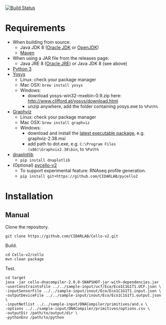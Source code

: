[![Build Status](https://travis-ci.org/CIDARLAB/Cello-v2.svg?branch=develop)](https://travis-ci.org/CIDARLAB/Cello-v2)

# Requirements

  + When building from source:
    - Java JDK 8 ([Oracle JDK](https://www.oracle.com/java/technologies/javase-jdk8-downloads.html) or [OpenJDK](https://adoptopenjdk.net/))
    - [Maven](https://maven.apache.org/)
  + When using a JAR file from the releases page:
    - Java JRE 8 ([Oracle JRE](https://www.oracle.com/java/technologies/javase-jre8-downloads.html)) or Java JDK 8 (see above)
  + [Python 3](https://www.python.org/downloads/)
  + [Yosys](http://www.clifford.at/yosys/)
    - Linux: check your package manager
    - Mac OSX: `brew install yosys`
    - Windows:
      * download yosys-win32-mxebin-0.9.zip here: <http://www.clifford.at/yosys/download.html>
      * unzip anywhere, add the folder containing yosys.exe to `%Path%`
  + [Graphviz](http://www.graphviz.org/)
    - Linux: check your package manager
    - Mac OSX: `brew install graphviz`
    - Windows:
      * download and install the [latest executable package](https://graphviz.gitlab.io/_pages/Download/Download_windows.html), e.g. graphviz-2.38.msi
      * add path to dot.exe, e.g. `C:\Program Files (x86)\Graphvix2.38\bin`, to `%Path%`
  + [dnaplotlib](https://github.com/VoigtLab/dnaplotlib)
    - `pip install dnaplotlib`
  + (Optional) [pycello-v2](https://github.com/CIDARLAB/pycello-v2)
    - To support experimental feature: RNAseq profile generation.
    - `pip install git+https://github.com/CIDARLAB/pycello2`

# Installation

## Manual

Clone the repository.

    git clone https://github.com/CIDARLAB/Cello-v2.git

Build.

    cd Cello-v2/cello
    mvn clean package

Test.

    cd target
	java -jar cello-dnacompiler-2.0.0-SNAPSHOT-jar-with-dependencies.jar
    -userConstraintsFile ../../sample-input/ucf/Eco/Eco1C1G1T1.UCF.json \
	-inputSensorFile ../../sample-input/inout/Eco/Eco1C1G1T1.input.json \
	-outputDeviceFile ../../sample-input/inout/Eco/Eco1C1G1T1.output.json \
    -inputNetlist ../../sample-input/DNACompiler/primitives/and.v \
    -options ../../sample-input/DNACompiler/primitives/options.csv \
    -outputDir /path/to/output/dir \
	-pythonEnv /path/to/python
